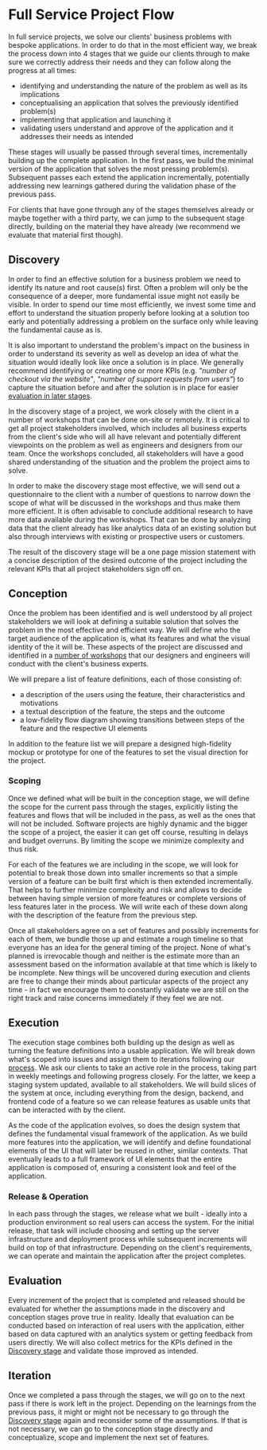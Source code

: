 # Full Service Project Flow

In full service projects, we solve our clients' business problems with bespoke
applications. In order to do that in the most efficient way, we break the
process down into 4 stages that we guide our clients through to make sure we
correctly address their needs and they can follow along the progress at all
times:

- identifying and understanding the nature of the problem as well as its
  implications
- conceptualising an application that solves the previously identified
  problem(s)
- implementing that application and launching it
- validating users understand and approve of the application and it addresses
  their needs as intended

These stages will usually be passed through several times, incrementally
building up the complete application. In the first pass, we build the minimal
version of the application that solves the most pressing problem(s). Subsequent
passes each extend the application incrementally, potentially addressing new
learnings gathered during the validation phase of the previous pass.

For clients that have gone through any of the stages themselves already or maybe
together with a third party, we can jump to the subsequent stage directly,
building on the material they have already (we recommend we evaluate that
material first though).

## Discovery

In order to find an effective solution for a business problem we need to
identify its nature and root cause(s) first. Often a problem will only be the
consequence of a deeper, more fundamental issue might not easily be visible. In
order to spend our time most efficiently, we invest some time and effort to
understand the situation properly before looking at a solution too early and
potentially addressing a problem on the surface only while leaving the
fundamental cause as is.

It is also important to understand the problem's impact on the business in order
to understand its severity as well as develop an idea of what the situation
would ideally look like once a solution is in place. We generally recommend
identifying or creating one or more KPIs (e.g. _"number of checkout via the
website"_, _"number of support requests from users"_) to capture the situation
before and after the solution is in place for easier
[evaluation in later stages](#evaluation).

In the discovery stage of a project, we work closely with the client in a number
of workshops that can be done on-site or remotely. It is critical to get all
project stakeholders involved, which includes all business experts from the
client's side who will all have relevant and potentially different viewpoints on
the problem as well as engineers and designers from our team. Once the workshops
concluded, all stakeholders will have a good shared understanding of the
situation and the problem the project aims to solve.

In order to make the discovery stage most effective, we will send out a
questionnaire to the client with a number of questions to narrow down the scope
of what will be discussed in the workshops and thus make them more efficient. It
is often advisable to conclude additional research to have more data available
during the workshops. That can be done by analyzing data that the client already
has like analytics data of an existing solution but also through interviews with
existing or prospective users or customers.

The result of the discovery stage will be a one page mission statement with a
concise description of the desired outcome of the project including the relevant
KPIs that all project stakeholders sign off on.

## Conception

Once the problem has been identified and is well understood by all project
stakeholders we will look at defining a suitable solution that solves the
problem in the most effective and efficient way. We will define who the target
audience of the application is, what its features and what the visual identity
of the it will be. These aspects of the project are discussed and identified in
a [number of workshops](../workflow/conception/) that our designers and
engineers will conduct with the client's business experts.

We will prepare a list of feature definitions, each of those consisting of:

- a description of the users using the feature, their characteristics and
  motivations
- a textual description of the feature, the steps and the outcome
- a low-fidelity flow diagram showing transitions between steps of the feature
  and the respective UI elements

In addition to the feature list we will prepare a designed high-fidelity mockup
or prototype for one of the features to set the visual direction for the
project.

### Scoping

Once we defined what will be built in the conception stage, we will define the
scope for the current pass through the stages, explicitly listing the features
and flows that will be included in the pass, as well as the ones that will not
be included. Software projects are highly dynamic and the bigger the scope of a
project, the easier it can get off course, resulting in delays and budget
overruns. By limiting the scope we minimize complexity and thus risk.

For each of the features we are including in the scope, we will look for
potential to break those down into smaller increments so that a simple version
of a feature can be built first which is then extended incrementally. That helps
to further minimize complexity and risk and allows to decide between having
simple version of more features or complete versions of less features later in
the process. We will write each of these down along with the description of the
feature from the previous step.

Once all stakeholders agree on a set of features and possibly increments for
each of them, we bundle those up and estimate a rough timeline so that everyone
has an idea for the general timing of the project. None of what's planned is
irrevocable though and neither is the estimate more than an assessment based on
the information available at that time which is likely to be incomplete. New
things will be uncovered during execution and clients are free to change their
minds about particular aspects of the project any time - in fact we encourage
them to constantly validate we are still on the right track and raise concerns
immediately if they feel we are not.

## Execution

The execution stage combines both building up the design as well as turning the
feature definitions into a usable application. We will break down what's scoped
into issues and assign them to iterations following our [process](../process/).
We ask our clients to take an active role in the process, taking part in weekly
meetings and following progress closely. For the latter, we keep a staging
system updated, available to all stakeholders. We will build slices of the
system at once, including everything from the design, backend, and frontend code
of a feature so we can release features as usable units that can be interacted
with by the client.

As the code of the application evolves, so does the design system that defines
the fundamental visual framework of the application. As we build more features
into the application, we will identify and define foundational elements of the
UI that will later be reused in other, similar contexts. That eventually leads
to a full framework of UI elements that the entire application is composed of,
ensuring a consistent look and feel of the application.

### Release & Operation

In each pass through the stages, we release what we built - ideally into a
production environment so real users can access the system. For the initial
release, that task will include choosing and setting up the server
infrastructure and deployment process while subsequent increments will build on
top of that infrastructure. Depending on the client's requirements, we can
operate and maintain the application after the project completes.

## Evaluation

Every increment of the project that is completed and released should be
evaluated for whether the assumptions made in the discovery and conception
stages prove true in reality. Ideally that evaluation can be conducted based on
interaction of real users with the application, either based on data captured
with an analytics system or getting feedback from users directly. We will also
collect metrics for the KPIs defined in the [Discovery stage](#discovery) and
validate those improved as intended.

## Iteration

Once we completed a pass through the stages, we will go on to the next pass if
there is work left in the project. Depending on the learnings from the previous
pass, it might or might not be necessary to go through the
[Discovery stage](#discovery) again and reconsider some of the assumptions. If
that is not necessary, we can go to the conception stage directly and
conceptualize, scope and implement the next set of features.
